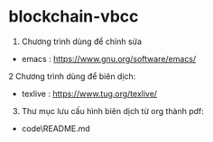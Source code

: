 # blockchain-vbcc
1. Chương trình dùng để chỉnh sửa 
- emacs : https://www.gnu.org/software/emacs/

2 Chương trình dùng để biên dịch:
- texlive : https://www.tug.org/texlive/

3. Thư mục lưu cấu hình biên dịch từ org thành pdf:
- code\README.md
